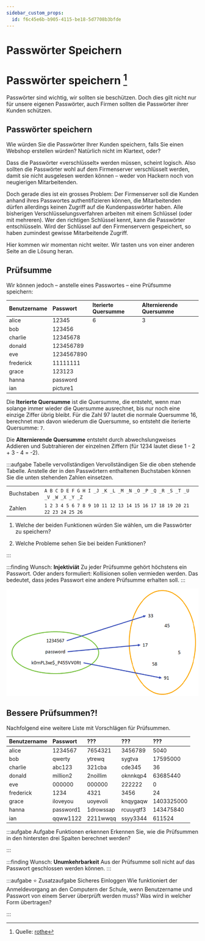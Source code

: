 ```yaml
---
sidebar_custom_props:
  id: f6c45e6b-b905-4115-be18-5d7708b3bfde
---
```


# Passwörter Speichern


# Passwörter speichern [^1]
Passwörter sind wichtig, wir sollten sie beschützen. Doch dies gilt nicht nur für unsere eigenen Passwörter, auch Firmen sollten die Passwörter ihrer Kunden schützen.

## Passwörter speichern
Wie würden Sie die Passwörter Ihrer Kunden speichern, falls Sie einen Webshop erstellen würden? Natürlich nicht im Klartext, oder?

Dass die Passwörter «verschlüsselt» werden müssen, scheint logisch. Also sollten die Passwörter wohl auf dem Firmenserver verschlüsselt werden, damit sie nicht ausgelesen werden können – weder von Hackern noch von neugierigen Mitarbeitenden.

Doch gerade dies ist ein grosses Problem: Der Firmenserver soll die Kunden anhand ihres Passwortes authentifizieren können, die Mitarbeitenden dürfen allerdings keinen Zugriff auf die Kundenpasswörter haben. Alle bisherigen Verschlüsselungsverfahren arbeiten mit einem Schlüssel (oder mit mehreren). Wer den richtigen Schlüssel kennt, kann die Passwörter entschlüsseln. Wird der Schlüssel auf den Firmenservern gespeichert, so haben zumindest gewisse Mitarbeitende Zugriff.

Hier kommen wir momentan nicht weiter. Wir tasten uns von einer anderen Seite an die Lösung heran.

## Prüfsumme
Wir können jedoch – anstelle eines Passwortes – eine Prüfsumme speichern:

<div className="slim-table">

| Benutzername | Passwort   | Iterierte Quersumme                                                                 | Alternierende Quersumme                                                              |
| :----------- | :--------- | :---------------------------------------------------------------------------------- | :----------------------------------------------------------------------------------- |
| alice        | 12345      | 6                                                                                   | 3                                                                                    |
| bob          | 123456     | <Answer type="string" webKey="e4c0e4ee-b780-4b66-b3eb-fee7643ef81c" solution="3" /> | <Answer type="string" webKey="51536ba1-e597-4ad6-889e-da2f6b30e2bd" solution="-3" /> |
| charlie      | 12345678   | <Answer type="string" webKey="4f07fa06-d3ff-49db-82ce-cd8632c67d84" solution="9" /> | <Answer type="string" webKey="d2ebd64c-8b98-4663-9eae-3fcd0f8552e6" solution="-4" /> |
| donald       | 123456789  | <Answer type="string" webKey="f0c5928e-9a39-48c8-bcb7-1b2880ba175e" solution="9" /> | <Answer type="string" webKey="ab408c87-9091-48f6-9e62-d401dd528399" solution="5" />  |
| eve          | 1234567890 | <Answer type="string" webKey="521b7f5f-407b-4014-ada2-55d6376de9e1" solution="9" /> | <Answer type="string" webKey="0c9e1541-20ec-4ac0-b525-e5c1197c6700" solution="5" />  |
| frederick    | 11111111   | <Answer type="string" webKey="20936c4d-0147-4755-992a-6f6a217d7044" solution="8" /> | <Answer type="string" webKey="f62d0c99-c687-4122-a26e-4962c3ff70b3" solution="0" />  |
| grace        | 123123     | <Answer type="string" webKey="e662e73f-3299-474a-86ca-3dc3a415549d" solution="3" /> | <Answer type="string" webKey="ba26c8da-572c-4736-996c-597bd13e44c7" solution="0" />  |
| hanna        | password   | <Answer type="string" webKey="af45e7bc-1898-4790-a2e6-71bf311c2b95" solution="7" /> | <Answer type="string" webKey="6f718695-6297-49a6-9b38-f8bd5faae01c" solution="37" /> |
| ian          | picture1   | <Answer type="string" webKey="a61c5db0-31e2-4c16-86d7-b8b518497ac8" solution="3" /> | <Answer type="string" webKey="3d1d3b0b-e008-403a-b2b3-b344a1b6582f" solution="-3" /> |

</div>

Die **Iterierte Quersumme** ist die Quersumme, die entsteht, wenn man solange immer wieder die Quersumme ausrechnet, bis nur noch eine einzige Ziffer übrig bleibt. Für die Zahl 97 lautet die normale Quersumme 16, berechnet man davon wiederum die Quersumme, so entsteht die iterierte Quersumme: `7`.

Die **Alternierende Quersumme** entsteht durch abwechslungweises Addieren und Subtrahieren der einzelnen Ziffern (für 1234 lautet diese 1 - 2 + 3 - 4 = -2).

:::aufgabe Tabelle vervollständigen
Vervollständigen Sie die oben stehende Tabelle. Anstelle der in den Passwörtern enthaltenen Buchstaben können Sie die unten stehenden Zahlen einsetzen.

<div className="slim-table no-table-header">

|            |                                                                        |
| :--------- | :--------------------------------------------------------------------- |
| Buchstaben | `A B C D E F G H I _J _K _L _M _N _O _P _Q _R _S _T _U _V _W _X _Y _Z` |
| Zahlen     | `1 2 3 4 5 6 7 8 9 10 11 12 13 14 15 16 17 18 19 20 21 22 23 24 25 26` |

</div>

1. Welche der beiden Funktionen würden Sie wählen, um die Passwörter zu speichern?

<Answer type="text" webKey="7eb652cd-88a4-41d8-a426-4bd2d7dbcec4" />

2. Welche Probleme sehen Sie bei beiden Funktionen?

<Answer type="text" webKey="e1cecdb8-b606-409e-ae94-64827efe06cf" />
:::

:::finding Wunsch: **Injektiviät**
Zu jeder Prüfsumme gehört höchstens ein Passwort. Oder anders formuliert: Kollisionen sollen vermieden werden. Das bedeutet, dass jedes Passwort eine andere Prüfsumme erhalten soll.
:::

![Injektivität --width=500px](images/injective.png)

## Bessere Prüfsummen?!
Nachfolgend eine weitere Liste mit Vorschlägen für Prüfsummen.

<div className="slim-table">

| Benutzername | Passwort  | ???       | ???       | ???        |
| :----------- | :-------- | :-------- | :-------- | :--------- |
| alice        | 1234567   | 7654321   | 3456789   | 5040       |
| bob          | qwerty    | ytrewq    | sygtva    | 17595000   |
| charlie      | abc123    | 321cba    | cde345    | 36         |
| donald       | million2  | 2noillim  | oknnkqp4  | 63685440   |
| eve          | 000000    | 000000    | 222222    | 0          |
| frederick    | 1234      | 4321      | 3456      | 24         |
| grace        | iloveyou  | uoyevoli  | knqygaqw  | 1403325000 |
| hanna        | password1 | 1drowssap | rcuuyqtf3 | 143475840  |
| ian          | qqww1122  | 2211wwqq  | ssyy3344  | 611524     |

</div>

:::aufgabe Aufgabe Funktionen erkennen
Erkennen Sie, wie die Prüfsummen in den hintersten drei Spalten berechnet werden?

<Answer type="text" webKey="ead7f2f2-e792-48c8-a6cc-994757348e75" />
:::

:::finding Wunsch: **Unumkehrbarkeit**
Aus der Prüfsumme soll nicht auf das Passwort geschlossen werden können.
:::

:::aufgabe ⭐️ Zusatzaufgabe Sicheres Einloggen
Wie funktioniert der Anmeldevorgang an den Computern der Schule, wenn Benutzername und Passwort von einem Server überprüft werden muss? Was wird in welcher Form übertragen?

<Answer type="text" webKey="d2dcaf7f-9480-495f-9142-1f606e424069" />

:::

<Answer type="text" webKey="b146e1f3-ef8c-4ed7-ade2-428829f619fa" placeholder="Notizen..."/>

[^1]: Quelle: [rothe](https://rothe.io/?b=crypto&p=994723)

